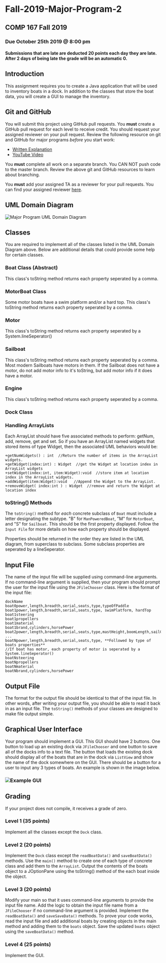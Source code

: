 # Fall-2019-Major-Program-2
## COMP 167 Fall 2019
### Due October 25th 2019 @ 8:00 pm
#### Submissions that are late are deducted 20 points each day they are late. After 2 days of being late the grade will be an automatic 0.

##  Introduction

This assignment requires you to create a Java application that will be used to inventory boats in a dock.  In addition to the classes that store the boat data, you will create a GUI to manage the inventory.

## Git and GitHub

You will submit this project using GitHub pull requests. You **must** create a GitHub pull request for each level to receive credit. You should request your assigned reviewer on your pull request. Review the following resource on git and GitHub for major programs _before_ you start work:

- [Written Explanation](https://gist.github.com/ccannon94/511115be821a873ae9ec5f4db9cfdda0)
- [YouTube Video](https://www.youtube.com/watch?v=l2bP9JKQkdA)

You **must** complete all work on a separate branch. You CAN NOT push code to the master branch. Review the above git and GitHub resources to learn about branching.

You **must** add your assigned TA as a reviewer for your pull requests. You can find your assigned reviewer [here](./assigned-reviewers.csv). 

## UML Domain Diagram

![Major Program UML Domain Diagram](./projectImages/domainDiagram.png)

## Classes

You are required to implement all of the classes listed in the UML Domain Diagram above. Below are additional details that could provide some help for certain classes.

### Boat Class (Abstract)

This class's toString method returns each property seperated by a comma.

### MotorBoat Class

Some motor boats have a swim platform and/or a hard top. This class's toString method returns each property seperated by a comma. 

### Motor

This class's toString method returns each property seperated by a System.lineSeperator()

### Sailboat

This class's toString method returns each property seperated by a comma. Most modern Sailboats have motors in them. If the Sailboat does not have a motor, do not add motor info to it's toString, but add motor info if it does have a motor.

### Engine

This class's toString method returns each property seperated by a comma.

### Dock Class


### Handling ArrayLists

Each ArrayList should have five associated methods to perform: getNum, add, remove, get and set.  So if you have an ArrayList named widgets that stored items of type Widget, then the associated UML behaviors would be:

```
+getNumWidgets() : int  //Return the number of items in the ArrayList widgets.
+getWidget(index:int) : Widget  //get the Widget at location index in ArrayList widgets
+setWidget(index:int, item:Widget):void	 //store item at location index in the ArrayList widgets.
+addWidget(item:Widget):void   //Append the Widget to the ArrayList.
+removeWidget( index:int ) : Widget  //remove and return the Widget at location index
```

### toString() Methods

The `toString()` method for _each_ concrete subclass of `Boat` must include a letter designating the subtype. "B" for `ManPoweredBoat`, "M" for `MotorBoat`, and "S" for `Sailboat`. This should be the first property displayed. Follow the `Input File` for more details on how each property should be displayed.

Properties should be returned in the order they are listed in the UML diagram, from superclass to subclass. Some subclass properties are seperated by a lineSeperator.

## Input File

The name of the input file will be supplied using command-line arguments.  If no command-line argument is supplied, then your program should prompt the user for the input file using the `JFileChooser` class.  Here is the format of the input file:

```
dockName
boat0power,length,breadth,serial,seats,type,typeOfPaddle
boat1power,length,breadth,serial,seats,type, swimPlatform, hardTop
boat1steering
boat1propellers
boat1material
boat1brand,cylinders,horsePower
boat2power,length,breadth,serial,seats,type,mastHeight,boomLength,sailColor,keelCheck,motorCheck
...
boatNpower,length,breadth,serial,seats,type, **Followed by type of boats properties**
//If boat has motor, each property of motor is seperated by a System.lineSeperator()
boatNsteering
boatNpropellers
boatNmaterial
boatNbrand,cylinders,horsePower
```

## Output File

The format for the output file should be identical to that of the input file.  In other words, after writing your output file, you should be able to read it back in as an input file.  The `toString()` methods of your classes are designed to make file output simple.

## Graphical User Interface

Your program should implement a GUI. This GUI should have 2 buttons. One button to load up an existing dock via `JFileChooser` and one button to save all of the docks info to a text file. The button that loads the existing dock should display all of the boats that are in the dock via `ListView` and show the name of the dock somewhere on the GUI. There should be a button for a user to input any 3 types of boats. An example is shown in the image below.

### ![Example GUI](./projectImages/guiExample.png)


## Grading

If your project does not compile, it receives a grade of zero. 

### Level 1 (35 points)
Implement all the classes except the `Dock` class.

### Level 2 (20 points)
Implement the `Dock` class except the `readBoatData()` and `saveBoatData()` methods.  Use the `main()` method to create one of each type of concrete class and add them to the `ArrayList`.  Output the contents of the boats object to a JOptionPane using the toString() method of the each boat inside the object.

### Level 3 (20 points)
Modify your main so that it uses command-line arguments to provide the input file name.  Add the logic to obtain the input file name from a `JFileChooser` if no command-line argument is provided.  Implement the `readBoatData()` and `saveSaveData()` methods.   To prove your code works, read the input file and add additional boats by creating objects in the main method and adding them to the `boats` object.  Save the updated `boats` object using the `saveBoatData()` method.

### Level 4 (25 points)
Implement the GUI.
